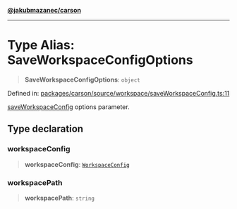 [**@jakubmazanec/carson**](../README.md)

---

# Type Alias: SaveWorkspaceConfigOptions

> **SaveWorkspaceConfigOptions**: `object`

Defined in:
[packages/carson/source/workspace/saveWorkspaceConfig.ts:11](https://github.com/jakubmazanec/tools/blob/d8ee2855cc8c253cbcc5c4d49e7356ff8450cbde/packages/carson/source/workspace/saveWorkspaceConfig.ts#L11)

[saveWorkspaceConfig](../functions/saveWorkspaceConfig.md) options parameter.

## Type declaration

### workspaceConfig

> **workspaceConfig**: [`WorkspaceConfig`](WorkspaceConfig.md)

### workspacePath

> **workspacePath**: `string`
